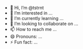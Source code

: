 - 👋 Hi, I’m @tstrnt
- 👀 I’m interested in ...
- 🌱 I’m currently learning ...
- 💞️ I’m looking to collaborate on ...
- 📫 How to reach me ...
- 😄 Pronouns: ...
- ⚡ Fun fact: ...

<!---
tstrnt/tstrnt is a ✨ special ✨ repository because its `README.md` (this file) appears on your GitHub profile.
You can click the Preview link to take a look at your changes.
--->
